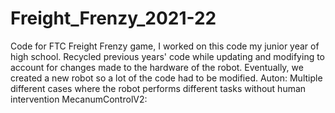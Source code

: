 # Freight_Frenzy_2021-22
Code for FTC Freight Frenzy game, I worked on this code my junior year of high school. 
Recycled previous years' code while updating and modifying to account for changes made to the hardware of the robot. Eventually, we created a new robot so a lot of the code had to be modified.
Auton: Multiple different cases where the robot performs different tasks without human intervention 
MecanumControlV2: 
